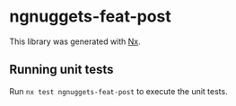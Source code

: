 # ngnuggets-feat-post

This library was generated with [Nx](https://nx.dev).

## Running unit tests

Run `nx test ngnuggets-feat-post` to execute the unit tests.
